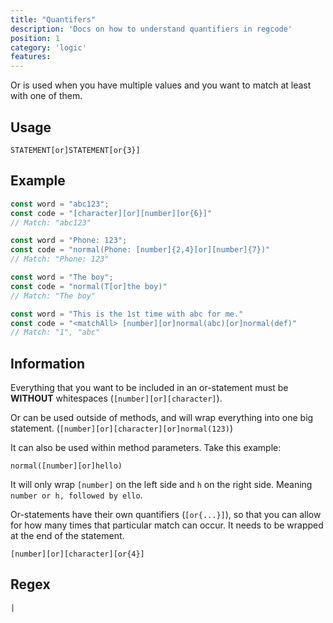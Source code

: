 ```yaml
---
title: "Quantifers"
description: 'Docs on how to understand quantifiers in regcode'
position: 1
category: 'logic'
features:
---
```


Or is used when you have multiple values and you want to match at least with one of them.

## Usage

`STATEMENT[or]STATEMENT[or{3}]`

## Example

```ts
const word = "abc123";
const code = "[character][or][number][or{6}]"    
// Match: "abc123"

const word = "Phone: 123";
const code = "normal(Phone: [number]{2,4}[or][number]{7})" 
// Match: "Phone: 123"

const word = "The boy";
const code = "normal(T[or]the boy)" 
// Match: "The boy"             

const word = "This is the 1st time with abc for me."
const code = "<matchAll> [number][or]normal(abc)[or]normal(def)"
// Match: "1", "abc"

```

## Information

Everything that you want to be included in an or-statement must be **WITHOUT** whitespaces (`[number][or][character]`). 

Or can be used outside of methods, and will wrap everything into one big statement. (`[number][or][character][or]normal(123)`)

It can also be used within method parameters. Take this example: 

```
normal([number][or]hello)
```

It will only wrap `[number]` on the left side and `h` on the right side. Meaning `number or h, followed by ello`. 

Or-statements have their own quantifiers (`[or{...}]`), so that you can allow for how many times that particular match can occur. It needs to be wrapped at the end of the statement.

```
[number][or][character][or{4}]
```

## Regex

```regex
|
```
